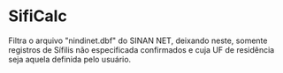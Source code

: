 # SifiCalc
Filtra o arquivo "nindinet.dbf" do SINAN NET, deixando neste, somente registros de Sífilis não especificada confirmados e cuja UF de residência seja aquela definida pelo usuário. 
